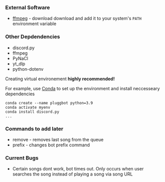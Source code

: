 ### External Software

- [ffmpeg](https://ffmpeg.org/download.html) - download download and add it to your system's `PATH` environment variable

### Other Depdendencies

- discord.py
- ffmpeg
- PyNaCl
- yt_dlp
- python-dotenv

Creating virtual environement **highly recommended!**

For example, use [Conda](https://anaconda.org/anaconda/conda) to set up the environment and install neccesseary dependencies

```
conda create --name pluggbot python=3.9
conda activate myenv
conda install discord.py
...
```

### Commands to add later

- remove - removes last song from the queue
- prefix - changes bot prefix command

### Current Bugs

- Certain songs dont work, bot times out. Only occurs when user searches the song instead of playing a song via song URL
